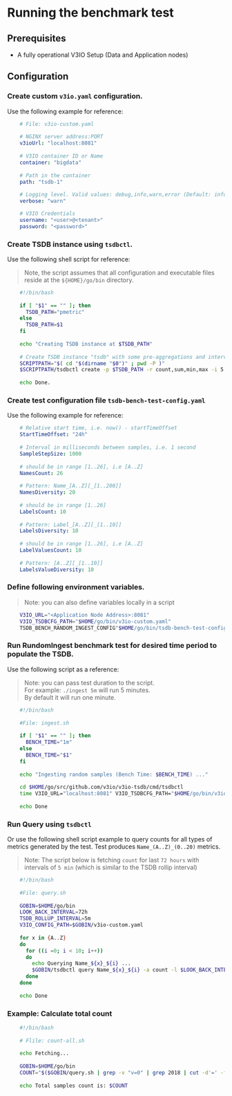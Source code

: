 # Running the benchmark test

## Prerequisites
* A fully operational V3IO Setup (Data and Application nodes)
 
## Configuration

### Create custom `v3io.yaml` configuration. 
   Use the following example for reference:
```yaml
    # File: v3io-custom.yaml
    
    # NGINX server address:PORT
    v3ioUrl: "localhost:8081"
    
    # V3IO container ID or Name
    container: "bigdata"
    
    # Path in the container
    path: "tsdb-1"
    
    # Logging level. Valid values: debug,info,warn,error (Default: info)
    verbose: "warn"

    # V3IO Credentials
    username: "<user>@<tenant>"
    password: "<password>"
``` 
### Create TSDB instance using `tsdbctl`.
Use the following shell script for reference:
> Note, the script assumes that all configuration and executable files reside at the `${HOME}/go/bin` directory.
```bash
    #!/bin/bash
    
    if [ "$1" == "" ]; then
      TSDB_PATH="pmetric"
    else
      TSDB_PATH=$1
    fi
    
    echo "Creating TSDB instance at $TSDB_PATH"
    
    # Create TSDB instance "tsdb" with some pre-aggregations and interval of 5 seconds (-v for verbose mode)
    SCRIPTPATH="$( cd "$(dirname "$0")" ; pwd -P )"
    $SCRIPTPATH/tsdbctl create -p $TSDB_PATH -r count,sum,min,max -i 5 -v -c $SCRIPTPATH/v3io-custom.yaml
    
    echo Done.
```
### Create test configuration file `tsdb-bench-test-config.yaml` 
   Use the following example for reference:
```yaml
    # Relative start time, i.e. now() - startTimeOffset
    StartTimeOffset: "24h"
    
    # Interval in milliseconds between samples, i.e. 1 second
    SampleStepSize: 1000
    
    # should be in range [1..26], i.e [A..Z]
    NamesCount: 26
    
    # Pattern: Name_[A..Z][_[1..200]]
    NamesDiversity: 20
    
    # should be in range [1..26]
    LabelsCount: 10
    
    # Pattern: Label_[A..Z][_[1..10]]
    LabelsDiversity: 10
    
    # should be in range [1..26], i.e [A..Z]
    LabelValuesCount: 10
    
    # Pattern: [A..Z][_[1..10]]
    LabelsValueDiversity: 10
``` 
### Define following environment variables.
> Note: you can also define variables locally in a script
```bash
    V3IO_URL="<Application Node Address>:8081" 
    V3IO_TSDBCFG_PATH="$HOME/go/bin/v3io-custom.yaml"
    TSDB_BENCH_RANDOM_INGEST_CONFIG"$HOME/go/bin/tsdb-bench-test-config.yaml"
```
### Run RundomIngest benchmark test for desired time period to populate the TSDB.
Use the following script as a reference:
> Note: you can pass test duration to the script.
<br>For example: `./ingest 5m` will run 5 minutes.
<br>By default it will run one minute.
```bash
    #!/bin/bash
    
    #File: ingest.sh
    
    if [ "$1" == "" ]; then
      BENCH_TIME="1m"
    else
      BENCH_TIME="$1"
    fi
    
    echo "Ingesting random samples (Bench Time: $BENCH_TIME) ..."
    
    cd $HOME/go/src/github.com/v3io/v3io-tsdb/cmd/tsdbctl
    time V3IO_URL="localhost:8081" V3IO_TSDBCFG_PATH="$HOME/go/bin/v3io-custom.yaml" TSDB_BENCH_RANDOM_INGEST_CONFIG"$HOME/go/bin/tsdb-bench-test-config.yaml" go test -benchtime $BENCH_TIME -run=DO_NOT_RUN_TESTS -bench=RandomIngest ../../nuclio/benchmark
    
    echo Done
```
### Run Query using `tsdbctl`
 Or use the following shell script example to query counts for all types of metrics generated by the test.
 Test produces `Name_(A..Z)_(0..20)` metrics.
 > Note: The script below is fetching `count` for last `72 hours` with intervals of `5 min` (which is similar to the TSDB rollip interval)
```bash
    #!/bin/bash
    
    #File: query.sh
    
    GOBIN=$HOME/go/bin
    LOOK_BACK_INTERVAL=72h
    TSDB_ROLLUP_INTERVAL=5m
    V3IO_CONFIG_PATH=$GOBIN/v3io-custom.yaml
    
    for x in {A..Z}
    do
      for ((i =0; i < 10; i++))
      do
        echo Querying Name_${x}_${i} ...
        $GOBIN/tsdbctl query Name_${x}_${i} -a count -l $LOOK_BACK_INTERVAL -i $TSDB_ROLLUP_INTERVAL  -c $V3IO_CONFIG_PATH
      done
    done
    
    echo Done
```
### Example: Calculate total count
```bash
    #!/bin/bash
   
    # Flile: count-all.sh
     
    echo Fetching...
    
    GOBIN=$HOME/go/bin
    COUNT="$($GOBIN/query.sh | grep -v "v=0" | grep 2018 | cut -d'=' -f 2 | awk '{s+=$1} END {print s}')"
    
    echo Total samples count is: $COUNT
```